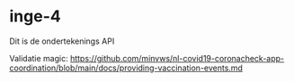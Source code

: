 # inge-4

Dit is de ondertekenings API

Validatie magic: https://github.com/minvws/nl-covid19-coronacheck-app-coordination/blob/main/docs/providing-vaccination-events.md
